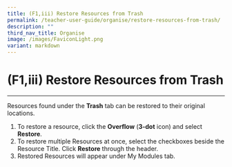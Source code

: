 ```yaml
---
title: (F1,iii) Restore Resources from Trash
permalink: /teacher-user-guide/organise/restore-resources-from-trash/
description: ""
third_nav_title: Organise
image: /images/FaviconLight.png
variant: markdown
---
```

<h1>(F1,iii) Restore Resources from Trash</h1>
<hr>
<p>Resources found under the <strong>Trash</strong> tab can be restored to their original locations.</p>
<ol>
  <li>To restore a resource, click the <strong>Overflow</strong> (<strong>3-dot</strong> icon) and select <strong>Restore</strong>.</li>
  <li>To restore multiple Resources at once, select the checkboxes beside the Resource Title. Click <strong>Restore</strong> through the header.</li>
  <li>Restored Resources will appear under My Modules tab.</li>
</ol>